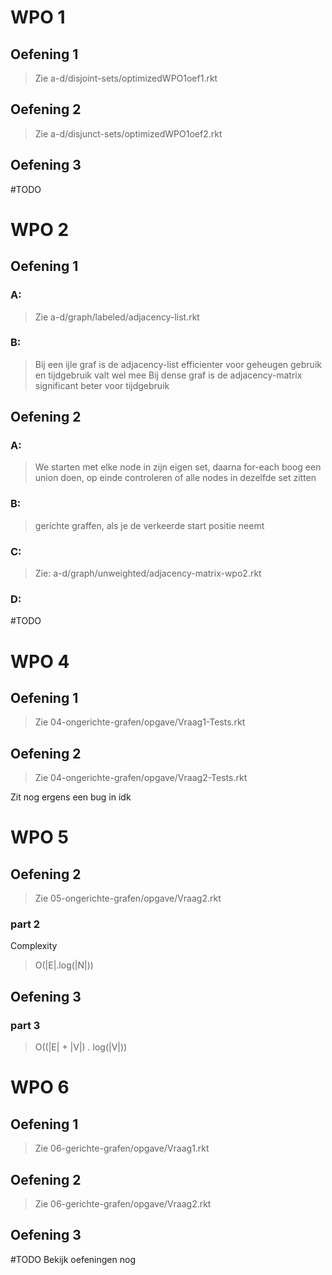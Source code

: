 # WPO 1
## Oefening 1
> Zie a-d/disjoint-sets/optimizedWPO1oef1.rkt

## Oefening 2
> Zie a-d/disjunct-sets/optimizedWPO1oef2.rkt

## Oefening 3
#TODO 

# WPO 2
## Oefening 1
### A:
> Zie a-d/graph/labeled/adjacency-list.rkt

### B:
> Bij een ijle graf is de adjacency-list efficienter voor geheugen gebruik en tijdgebruik valt wel mee
> Bij dense graf is de adjacency-matrix significant beter voor tijdgebruik

## Oefening 2
### A:
> We starten met elke node in zijn eigen set, daarna for-each boog een union doen, op einde controleren of alle nodes in dezelfde set zitten

### B:
> gerichte graffen, als je de verkeerde start positie neemt

### C:
> Zie: a-d/graph/unweighted/adjacency-matrix-wpo2.rkt

### D:
#TODO 
# WPO 4

## Oefening 1
> Zie 04-ongerichte-grafen/opgave/Vraag1-Tests.rkt 

## Oefening 2
> Zie 04-ongerichte-grafen/opgave/Vraag2-Tests.rkt 

Zit nog ergens een bug in idk

# WPO 5
## Oefening 2
> Zie 05-ongerichte-grafen/opgave/Vraag2.rkt

### part 2
Complexity
> O(|E|.log(|N|))

## Oefening 3

### part 3
> O((|E| + |V|) . log(|V|))

# WPO 6
## Oefening 1
> Zie 06-gerichte-grafen/opgave/Vraag1.rkt

## Oefening 2
> Zie 06-gerichte-grafen/opgave/Vraag2.rkt

## Oefening 3
#TODO Bekijk oefeningen nog